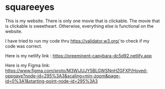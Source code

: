 # squareeyes

This is my website. There is only one movie that is clickable. 
The movie that is clickable is sweetheart. Otherwise, everything else is functional on the website.

I have tried to run my code thru https://validator.w3.org/ to check if my code was correct.

Here is my netlify link : https://preeminent-capybara-dc5d92.netlify.app

Here is my Figma link: https://www.figma.com/proto/M3WiJUJY5BLGWSNnHZGFXP/Hoved-oppgave?node-id=295%3A3&scaling=min-zoom&page-id=0%3A1&starting-point-node-id=295%3A3


